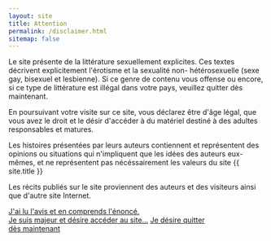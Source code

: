 ```yaml
---
layout: site
title: Attention
permalink: /disclaimer.html
sitemap: false
---
```

<div class="row">
  <div class="col-md-offset-3 col-md-6">
  Le site présente de la littérature sexuellement explicites. Ces textes décrivent explicitement l'érotisme et la sexualité non- hétérosexuelle (sexe gay, bisexuel et lesbienne). Si ce genre de contenu vous offense ou encore, si ce type de littérature est illégal dans votre pays, veuillez quitter dès maintenant.

En poursuivant votre visite sur ce site, vous déclarez être d'âge légal, que vous avez le droit et le désir d'accéder à du matériel destiné à des adultes responsables et matures.

Les histoires présentées par leurs auteurs contiennent et représentent des opinions ou situations qui n'impliquent que les idées des auteurs eux-mêmes, et ne représentent pas nécéssairement les valeurs du site {{ site.title }}

Les récits publiés sur le site proviennent des auteurs et des visiteurs ainsi que d'autre site Internet.
  </div>
  <div class="col-md-12 text-center">
    <a href="/" id="AcceptDisclaimer" class="btn btn-success">J'ai lu l'avis et en comprends l'énoncé.<br />
Je suis majeur et désire accéder au site...</a>
    <a href="http://www.google.fr" class="btn btn-danger">Je désire quitter <br />dès maintenant</a>
  </div>
</div>
